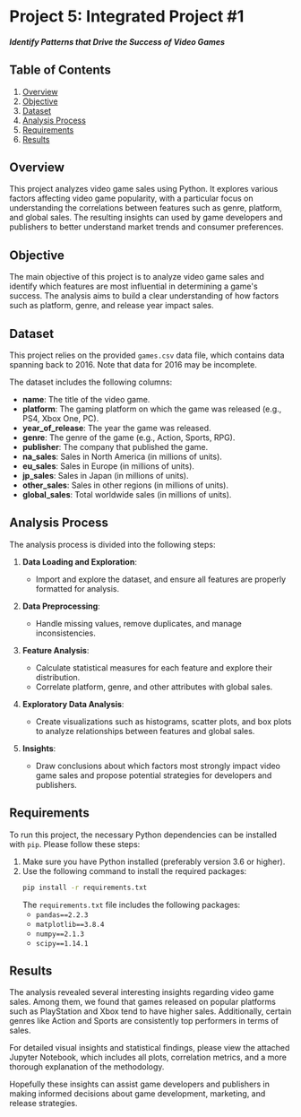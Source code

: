 # Project 5: Integrated Project #1
#### *Identify Patterns that Drive the Success of Video Games*

## Table of Contents

1. [Overview](#overview)
2. [Objective](#objective)
3. [Dataset](#dataset)
4. [Analysis Process](#analysis-process)
5. [Requirements](#requirements)
6. [Results](#results)

## Overview <a id="overview"></a>

This project analyzes video game sales using Python. It explores various factors affecting video game popularity, with a particular focus on understanding the correlations between features such as genre, platform, and global sales. The resulting insights can used by game developers and publishers to better understand market trends and consumer preferences.

## Objective <a id="objective"></a>

The main objective of this project is to analyze video game sales and identify which features are most influential in determining a game's success. The analysis aims to build a clear understanding of how factors such as platform, genre, and release year impact sales.

## Dataset <a id="dataset"></a>

This project relies on the provided `games.csv` data file, which contains data spanning back to 2016. Note that data for 2016 may be incomplete.

The dataset includes the following columns:

- **name**: The title of the video game.
- **platform**: The gaming platform on which the game was released (e.g., PS4, Xbox One, PC).
- **year_of_release**: The year the game was released.
- **genre**: The genre of the game (e.g., Action, Sports, RPG).
- **publisher**: The company that published the game.
- **na_sales**: Sales in North America (in millions of units).
- **eu_sales**: Sales in Europe (in millions of units).
- **jp_sales**: Sales in Japan (in millions of units).
- **other_sales**: Sales in other regions (in millions of units).
- **global_sales**: Total worldwide sales (in millions of units).

## Analysis Process <a id="analysis-process"></a>

The analysis process is divided into the following steps:

1. **Data Loading and Exploration**:
   - Import and explore the dataset, and ensure all features are properly formatted for analysis.
   
2. **Data Preprocessing**:
   - Handle missing values, remove duplicates, and manage inconsistencies.

3. **Feature Analysis**:
   - Calculate statistical measures for each feature and explore their distribution.
   - Correlate platform, genre, and other attributes with global sales.
   
4. **Exploratory Data Analysis**:
   - Create visualizations such as histograms, scatter plots, and box plots to analyze relationships between features and global sales.

5. **Insights**:
   - Draw conclusions about which factors most strongly impact video game sales and propose potential strategies for developers and publishers.

## Requirements <a id="requirements"></a>

To run this project, the necessary Python dependencies can be installed with `pip`. Please follow these steps:

1. Make sure you have Python installed (preferably version 3.6 or higher).
2. Use the following command to install the required packages:
    ```sh
    pip install -r requirements.txt
    ```
   The `requirements.txt` file includes the following packages:
   - `pandas==2.2.3`
   - `matplotlib==3.8.4`
   - `numpy==2.1.3`
   - `scipy==1.14.1`

## Results <a id="results"></a>

The analysis revealed several interesting insights regarding video game sales. Among them, we found that games released on popular platforms such as PlayStation and Xbox tend to have higher sales. Additionally, certain genres like Action and Sports are consistently top performers in terms of sales. 

For detailed visual insights and statistical findings, please view the attached Jupyter Notebook, which includes all plots, correlation metrics, and a more thorough explanation of the methodology.

Hopefully these insights can assist game developers and publishers in making informed decisions about game development, marketing, and release strategies.

